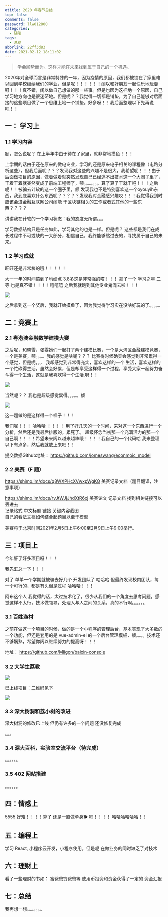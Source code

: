 ```yaml
---
otitle: 2020 年春节总结
top: false
comments: false
password: llw012800
categories:
  - 随笔
tags:
  - 总结
abbrlink: 22ff3d83
date: 2021-02-12 18:11:02
---
```


> 学会顺势而为。这样才能在未来找到属于自己的一个机遇。

2020年对全球而言是非常特殊的一年，因为疫情的原因，我们都被锁在了家里难以回到学校继续我们的学业，但是呢！！！！！！阔以和好朋友一起快乐地玩耍呀！！！真不错，阔以做自己想做的那一些事。但是也因为这样地一个原因，自己学习地方向也是很迷茫地。但是呢？？我觉得一切都是铺垫，为了自己能够对后面接的这些项目做了一个思维上地一个铺垫。好多呀！！我后面整理以下先再说吧！！

## 一： 学习上

### 1.1 学习内容

额，怎么说呢？ 在上半年中由于待在了家里，就非常地摸鱼！！！

上学期的话由于还在原来的微电专业，学习的还是原来电子相关的课程像（电路分析这些），但我后面呢？？？发现我对这些的兴趣不是很大，我希望呢！！！由于后面做项目的原因，做着做着就突然发现自己已经逃不出技术这一个大圈子里了，干着干着就突然变成了前端工程师了，额。。。。。。。算了算了干就干吧！！！之后呢！！被骗去计软的这一个圈子里，额 发现我也不是特别喜欢这一个oyouyih东西，我到底喜欢什么东西呢？？？？？发现我对金融感兴趣哎！！！我觉得我到时应该会进金融互联网公司阔能 干区块链相关的工作或者式其他的一些东西？？？？

讲讲我在计软的一个学习状态：我的态度无所谓。。。

学习数据结构只是任务如此，学习其他的也是一样。但是呢？ 这些都是我们在成长过程中不可或缺的一大部分，相信自己，我终能够熬过去的，寻找属于自己的未来。

### 1.2 学习成就

旺旺还是非常棒的哦！！！！！

大一一年的时间搞到了均绩点 3.8多这是非常强的哎！！！  拿了一个 学习之星 二等 也是真不错！！！！嘻嘻嘻 之后我就跑到其他专业鬼混去啦！！！

![](https://photo.jomeswang.top/20210213221415.png)

之后拿到这一个奖后，我就开始摸鱼了，因为我觉得学习实在没啥好玩的了。。。。。

## 二：竞赛上

### 2.1  粤港澳金融数学建模大赛

之后呢，和晓雪，张雯她们一起打了两个建模比赛，一个是大湾区金融建模竞赛，一个是美赛，额。。。。我的感觉是啥呢？？？ 比赛得时候确实会感觉到非常累得一个感觉，但是呢，，， 我却感觉到非常得充实，喜欢这样的一个 生活，喜欢这样的一个忙碌得生活，虽然会好累，但是却享受这样得一个过程，享受大家一起努力奋斗得一个生活，这就是我喜欢得一个生活.呀！！

![](https://photo.jomeswang.top/20210213224418.png)

当然呢？？ 我也是超级感觉累得。。。。。额

![](https://photo.jomeswang.top/20210213225853.png)

这一题做的是这样得一个样子！！！

我们呢！！！ 哈哈哈 ！！！！ 用了好几天的一个时间，来对这一个东西进行一个分析，然后还是我最后排版的，累死了。 超级怀念当初那一个充满活力的那一个自己啊！！！！希望未来阔以越来越棒哦！！！！我自己的一个代码哈  我来整理以下有点多，然后我就放上来吧！！

提交数据Github地址： https://github.com/jomeswang/econmoic_model

### 2.2  美赛（F 题）

https://shimo.im/docs/q8WXPHcXVwxpWgKQ
美赛记录文档（题目翻译，注意事项） 

https://shimo.im/docs/rvJtWJjJhdXtR6xj
美赛论文 记录文档 
找到相关链接可以丢进去  
记录格式  中文标题  链接      关键内容截图   
自己的看法文档如何结合起题目以至于模型

美赛将于北京时间2021年‍‍‍‍‍‍‍‍‍2月5日上午6:00至2月9日上午9:00举行。

## 三：项目上

今年肝了好多项目呀！！！

我先汇总一下！！！

对了 单单一个学期就被骗去好几个 开发团队了  哈哈哈  但最终发现校内团队，每一个可行的，都是有头但是过程 哈哈哈！！！

阿布这个人 我觉得的话，太过技术化了，很少从我们的一个角度去思考问题，感觉这样不太行，技术做领导，处理人与人之间的关系，真的不行啊。。。。。。

### 3.1  百姓渔村

之前在做这一个项目的时候，做的是一个小程序的管理后台，基本实现了大多数的一个功能，但还是套用的是 vue-admin-el 的一个后台管理模板，额。。。。技术还不够娴熟，希望你阔以继续努力的提高呀！！！

地址： https://github.com/Miigon/baixin-console

### 3.2 大学生荔教

![](https://photo.jomeswang.top/20210214010925.png)

已上线项目：二维码见下

![](https://photo.jomeswang.top/20210214011335.png)

### 3.3 深大树洞和荔小树的改进

深大树洞的修改已上线 但仍有许多的一个问题 还没修复完成

。。。

### 3.4 深大百科，实验室交流平台（待完成）

。。。。。。

### 3.5 402 网站搭建

。。。。。。



## 四：情感上

5555  好难！！！！算了 还是一直做单身🐕 吧！！！！ 哈哈哈哈哈哈！！

## 五：编程上

学习 React, 小程序云开发，小程序使用。但是呢  在做业务的同时缺乏了对技术

## 六：理财上

看了一些理财的书如： 富爸爸穷爸爸等 使用币投资和资金获得了一定的 资金汇报

## 七：总结

我再想一想。。。。。。。


